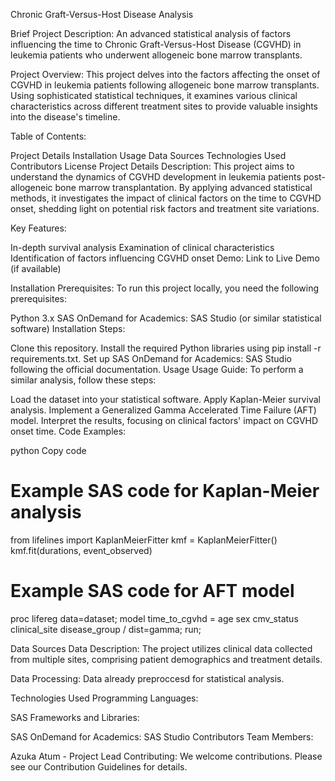 Chronic Graft-Versus-Host Disease Analysis


Brief Project Description:
An advanced statistical analysis of factors influencing the time to Chronic Graft-Versus-Host Disease (CGVHD) in leukemia patients who underwent allogeneic bone marrow transplants.

Project Overview:
This project delves into the factors affecting the onset of CGVHD in leukemia patients following allogeneic bone marrow transplants. Using sophisticated statistical techniques, it examines various clinical characteristics across different treatment sites to provide valuable insights into the disease's timeline.

Table of Contents:

Project Details
Installation
Usage
Data Sources
Technologies Used
Contributors
License
Project Details
Description:
This project aims to understand the dynamics of CGVHD development in leukemia patients post-allogeneic bone marrow transplantation. By applying advanced statistical methods, it investigates the impact of clinical factors on the time to CGVHD onset, shedding light on potential risk factors and treatment site variations.

Key Features:

In-depth survival analysis
Examination of clinical characteristics
Identification of factors influencing CGVHD onset
Demo:
Link to Live Demo (if available)

Installation
Prerequisites:
To run this project locally, you need the following prerequisites:

Python 3.x
SAS OnDemand for Academics: SAS Studio (or similar statistical software)
Installation Steps:

Clone this repository.
Install the required Python libraries using pip install -r requirements.txt.
Set up SAS OnDemand for Academics: SAS Studio following the official documentation.
Usage
Usage Guide:
To perform a similar analysis, follow these steps:

Load the dataset into your statistical software.
Apply Kaplan-Meier survival analysis.
Implement a Generalized Gamma Accelerated Time Failure (AFT) model.
Interpret the results, focusing on clinical factors' impact on CGVHD onset time.
Code Examples:

python
Copy code
# Example SAS code for Kaplan-Meier analysis
from lifelines import KaplanMeierFitter
kmf = KaplanMeierFitter()
kmf.fit(durations, event_observed)

# Example SAS code for AFT model
proc lifereg data=dataset;
model time_to_cgvhd = age sex cmv_status clinical_site disease_group / dist=gamma;
run;

Data Sources
Data Description:
The project utilizes clinical data collected from multiple sites, comprising patient demographics and treatment details.

Data Processing:
Data already preproccesd for statistical analysis.

Technologies Used
Programming Languages:

SAS
Frameworks and Libraries:


SAS OnDemand for Academics: SAS Studio
Contributors
Team Members:

Azuka Atum - Project Lead
Contributing:
We welcome contributions. Please see our Contribution Guidelines for details.




